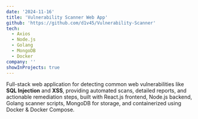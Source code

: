 ```yaml
---
date: '2024-11-16'
title: 'Vulnerability Scanner Web App'
github: 'https://github.com/d1v45/Vulnerability-Scanner'
tech:
  - Axios
  - Node.js
  - Golang
  - MongoDB
  - Docker
company: ''
showInProjects: true
---
```


Full-stack web application for detecting common web vulnerabilities like **SQL Injection** and **XSS**, providing automated scans, detailed reports, and actionable remediation steps, built with React.js frontend, Node.js backend, Golang scanner scripts, MongoDB for storage, and containerized using Docker & Docker Compose.
